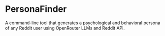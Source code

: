 # PersonaFinder
A command-line tool that generates a psychological and behavioral persona of any Reddit user using OpenRouter LLMs and Reddit API.

